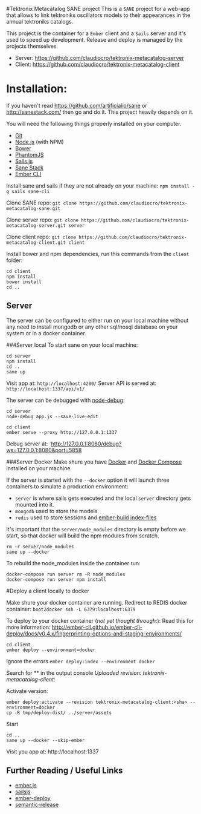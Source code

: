 #Tektronix Metacatalog SANE project
This is a `SANE` project for a web-app that allows to link tektroniks oscillators models to their appearances in the annual tektroniks catalogs.

This project is the container for a `Ember` client and a `Sails` server and it's used to speed up development. Release and deploy is managed by the projects themselves.

* Server: https://github.com/claudiocro/tektronix-metacatalog-server
* Client: https://github.com/claudiocro/tektronix-metacatalog-client

# Installation:
If you haven't read https://github.com/artificialio/sane or http://sanestack.com/ then go and do it. This project heavily depends on it.

You will need the following things properly installed on your computer.

* [Git](http://git-scm.com/)
* [Node.js](http://nodejs.org/) (with NPM)
* [Bower](http://bower.io/)
* [PhantomJS](http://phantomjs.org/)
* [Sails.js](http://sailsjs.org/)
* [Sane Stack](http://sanestack.com/)
* [Ember CLI](http://www.ember-cli.com/)

Install sane and sails if they are not already on your machine:
`npm install -g sails sane-cli`

Clone SANE repo:
 `git clone https://github.com/claudiocro/tektronix-metacatalog-sane.git`

Clone server repo:
`git clone https://github.com/claudiocro/tektronix-metacatalog-server.git server`

Clone client repo:
`git clone https://github.com/claudiocro/tektronix-metacatalog-client.git client`

Install bower and npm dependencies, run this commands from the `client` folder:
```
cd client
npm install
bower install
cd ..
```

## Server
The server can be configured to either run on your local machine without any need to install mongodb or any other sql/nosql database on your system or in a docker container.

###Server local
To start sane on your local machine:
```
cd server
npm install
cd ..
sane up
```

Visit app at: `http://localhost:4200/`
Server API is served at: `http://localhost:1337/api/v1/`

The server can be debugged with [node-debug](https://github.com/node-inspector/node-inspector):
```
cd server
node-debug app.js --save-live-edit
```

```
cd client
ember serve --proxy http://127.0.0.1:1337
```

Debug server at: `http://127.0.0.1:8080/debug?ws=127.0.0.1:8080&port=5858

###Server Docker
Make shure you have [Docker](https://www.docker.com/) and [Docker Compose](https://docs.docker.com/compose/) installed on your machine.

If the server is started with the `--docker` option it will launch three containers to simulate a production environment:

- `server` is where sails gets executed and the local `server` directory gets mounted into it.
- `mongodb` used to store the models 
- `redis` used to store sessions and [ember-build index-files](https://github.com/ember-cli/ember-cli-deploy)

It's important that the `server/node_modules` directory is empty before we start, so that docker will build the npm modules from scratch.

```
rm -r server/node_modules
sane up --docker
```

To rebuild the node_modules inside the container run:
```
docker-compose run server rm -R node_modules
docker-compose run server npm install
```

#Deploy a client locally to docker

Make shure your docker container are running.
Redirect to REDIS docker container:
`boot2docker ssh -L 6379:localhost:6379`

To deploy to your docker container (*not yet thought through:*):
Read this for more information: http://ember-cli.github.io/ember-cli-deploy/docs/v0.4.x/fingerprinting-options-and-staging-environments/
```
cd client
ember deploy --environment=docker
```

Ignore the errors
`ember deploy:index --environment docker`

Search for ** in the output console 
*Uploaded revision: tektronix-metacatalog-client:<sha>*

Activate version:
```
ember deploy:activate --revision tektronix-metacatalog-client:<sha> --environment=docker
cp -R tmp/deploy-dist/ ../server/assets
```

Start 
```
cd ..
sane up --docker --skip-ember
```

Visit you app at: http://localhost:1337


## Further Reading / Useful Links

* [ember.js](http://emberjs.com/)
* [sailsjs](http://sailsjs.org/)
* [ember-deploy](http://ember-cli.github.io/ember-cli-deploy/)
* [semantic-release](https://github.com/semantic-release/semantic-release/)

